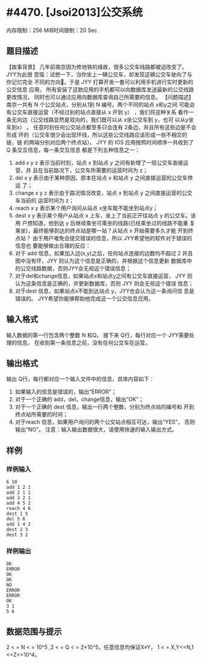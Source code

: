 # #4470. [Jsoi2013]公交系统

内存限制：256 MiB时间限制：20 Sec

## 题目描述

【故事背景】 
几年前南京因为修地铁的缘故，很多公交车线路都被迫改变了。JYY为此很
苦恼：试想一下，当你坐上一辆公交车，却发现这辆公交车驶向了与你记忆完全
不同的方向。于是 JYY 打算开发一套可以利用手机进行实时更新的公交信息
应用， 所有安装了这款应用的手机都可以向数据库发送最新的公交线路更改情况，
同时也可以通过应用向数据库查询自己所需要的信息。 
【问题描述】 
南京一共有 N 个公交站点，分别从1到 N 编号。两个不同的站点 x和y之间
可能会有公交车直接运营（不经过别的站点直接从 x 开到 y） ，我们将这种关系
看作一条无向边（公交线路显然是双向的，我们既可以从 x坐公交车到 y，也可
以从y坐车到x） 。 
任意时刻任何公交站点都至多只会连有 2条边，并且所有这些边是不会形成
环的（公交车很少会出现环线，所以这些公交线路应该形成一些不相交的链，链
的两端分别对应两个终点站）。 
JYY 的 IOS 应用按照时间顺序一共收到了 Q 条交互信息，每一条交互信息
都是下列五种信息之一： 
1)  add x y z 
表示当前时刻，站点 x 到站点 y 之间有新增了一班公交车直接运营，并
且在当前路况下，公交车所需要的运营时间为 z； 
2)  del x y 
表示由于某种原因，原本在站点 x 和站点 y 之间直接运营的公交车停运
了； 
3)  change x y z 
表示由于路况情况改变，站点 x 到站点 y 之间直接运营的公交车当前的
运营时间为 z； 
4)  reach x y 
表示某个用户询问从站点 x坐车能不能坐到站点y； 
5)  dest x y 
表示某个用户从站点 x 上车，坐上了当前正开往站点 y 的公交车。该用
户想知道，他到达 y 后继续乘坐可乘坐的线路(已经乘坐过的线路不能重
复乘坐)，最终能够到达的终点站是哪一站？从站点 x 开始需要多久才能
开到终点站？ 
由于用户难免会提交错误的信息，所以 JYY希望他的软件对于错误的信息也
要能够做出合理的反应： 
1)  对于 add 信息，如果加入边(x,y)之后，任何站点连接的边数均不超过 2
并且图中没有环，JYY 则认为这个信息是正确的，并根据这个信息更新
数据库中的公交线路数据，否则JYY会无视这个错误信息； 
2)  对于del和change信息，如果站点x和站点y之间有公交车直接运营， JYY
则认为这条信息是正确的，并更新数据库，否则 JYY 则会无视这个错误
信息； 
3)  对于dest 信息，如果站点x不能到达站点 y，JYY也会认为这一条询问信
息是错误的。 
JYY希望你能够帮助他完成这一个公交信息应用。

## 输入格式

输入数据的第一行包含两个整数 N 和Q。 
接下来 Q行，每行对应一个 JYY需要处理的信息。 
在收到第一条信息之前，没有任何公交车在运营。

## 输出格式

输出 Q行，每行都对应一个输入文件中的信息，具体内容如下： 
1)  如果输入的信息是错误的，输出&ldquo;ERROR&rdquo;； 
2)  对于一个正确的 add，del，change信息，输出&ldquo;OK&rdquo;； 
3)  对于一个正确的 dest 信息，输出一行两个整数，分别为终点站的编号和
开到终点站所需要的时间； 
4)  对于reach 信息，如果用户询问的两个公交站点相互可达，输出&ldquo;YES&rdquo;，
否则输出&ldquo;NO&rdquo;。 
注意：输入输出数据很大，请使用快速的输入输出方式。

## 样例

### 样例输入

    
    6 10
    add 1 2 1
    add 2 1 1
    add 3 2 1
    add 4 5 2
    reach 4 6
    dest 1 5
    del 5 6
    add 1 4 2
    dest 2 3
    dest 3 2
    

### 样例输出

    
    OK
    ERROR
    OK
    OK
    NO
    ERROR
    ERROR
    OK
    3 1
    5 6
     
    

## 数据范围与提示

2 < =  N < =  10^5 ,2 < =  Q < =  2&times;10^5，任意信息均保证X&ne;Y，
1 < = X,Y<=N,1 <=Z<=10^4。
